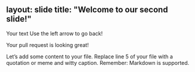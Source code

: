 layout: slide
title: "Welcome to our second slide!"
---
Your text
Use the left arrow to go back!



Your pull request is looking great!

Let’s add some content to your file. Replace line 5 of your file with a quotation or meme and witty caption. Remember: Markdown is supported.
